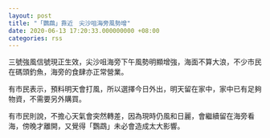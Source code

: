 ```yaml
---
layout: post
title: "「鸚鵡」靠近　尖沙咀海旁風勢增"
date: 2020-06-13 17:20:33.000000000 +08:00
categories: rss
---
```


三號強風信號現正生效，尖沙咀海旁下午風勢明顯增強，海面不算大浪，不少市民在碼頭釣魚，海旁的食肆亦正常營業。

有市民表示，預料明天會打風，所以選擇今日外出，明天留在家中，家中已有足夠物資，不需要另外購買。

有市民則說，不擔心天氣會突然轉差，因為現時仍風和日麗，會繼續留在海旁看海，傍晚才離開，又覺得「鸚鵡」未必會造成太大影響。
